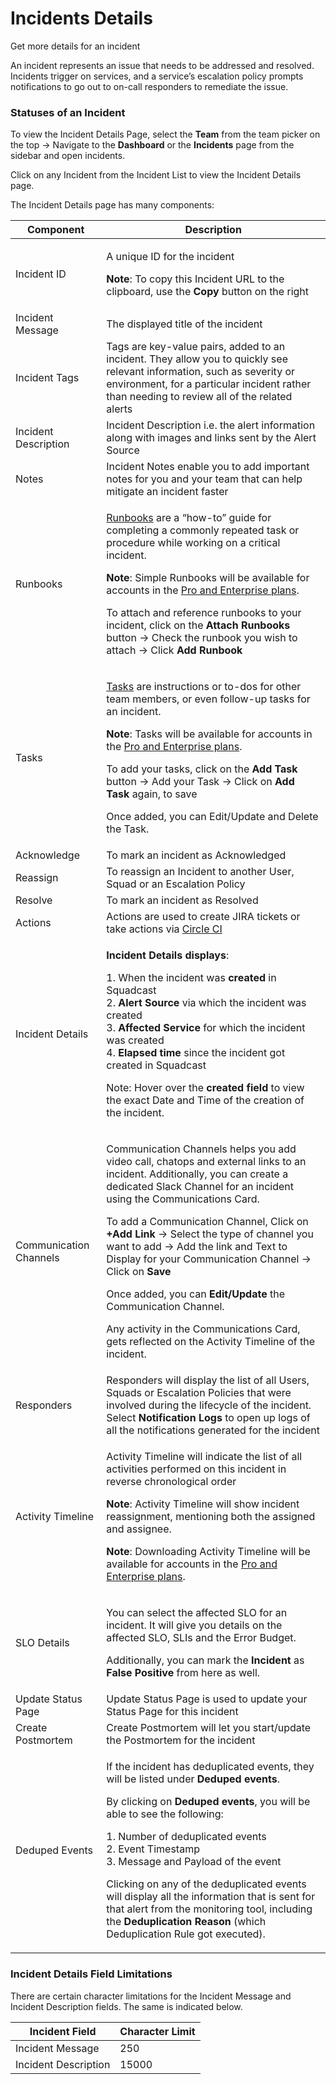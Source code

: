 # Incidents Details

Get more details for an incident

An incident represents an issue that needs to be addressed and resolved. Incidents trigger on services, and a service’s escalation policy prompts notifications to go out to on-call responders to remediate the issue.

### Statuses of an Incident <a href="#statuses-of-an-incident" id="statuses-of-an-incident"></a>

To view the Incident Details Page, select the **Team** from the team picker on the top -> Navigate to the **Dashboard** or the **Incidents** page from the sidebar and open incidents.

Click on any Incident from the Incident List to view the Incident Details page.

The Incident Details page has many components:

| Component              | Description                                                                                                                                                                                                                                                                                                                                                                                                                                                                                                                                                                                                                             |
| ---------------------- | --------------------------------------------------------------------------------------------------------------------------------------------------------------------------------------------------------------------------------------------------------------------------------------------------------------------------------------------------------------------------------------------------------------------------------------------------------------------------------------------------------------------------------------------------------------------------------------------------------------------------------------- |
| Incident ID            | <p>A unique ID for the incident</p><p><strong>Note</strong>: To copy this Incident URL to the clipboard, use the <strong>Copy</strong> button on the right</p>                                                                                                                                                                                                                                                                                                                                                                                                                                                                          |
| Incident Message       | The displayed title of the incident                                                                                                                                                                                                                                                                                                                                                                                                                                                                                                                                                                                                     |
| Incident Tags          | Tags are key-value pairs, added to an incident. They allow you to quickly see relevant information, such as severity or environment, for a particular incident rather than needing to review all of the related alerts                                                                                                                                                                                                                                                                                                                                                                                                                  |
| Incident Description   | Incident Description i.e. the alert information along with images and links sent by the Alert Source                                                                                                                                                                                                                                                                                                                                                                                                                                                                                                                                    |
| Notes                  | Incident Notes enable you to add important notes for you and your team that can help mitigate an incident faster                                                                                                                                                                                                                                                                                                                                                                                                                                                                                                                        |
| Runbooks               | <p><a href="https://support.squadcast.com/docs/runbooks">Runbooks</a> are a “how-to” guide for completing a commonly repeated task or procedure while working on a critical incident.</p><p><strong>Note</strong>: Simple Runbooks will be available for accounts in the <a href="https://www.squadcast.com/pricing">Pro and Enterprise plans</a>.</p><p>To attach and reference runbooks to your incident, click on the <strong>Attach Runbooks</strong> button -> Check the runbook you wish to attach -> Click <strong>Add Runbook</strong></p>                                                                                      |
| Tasks                  | <p><a href="https://support.squadcast.com/docs/runbooks#incident-tasks">Tasks</a> are instructions or to-dos for other team members, or even follow-up tasks for an incident.</p><p><strong>Note</strong>: Tasks will be available for accounts in the <a href="https://www.squadcast.com/pricing">Pro and Enterprise plans</a>.</p><p>To add your tasks, click on the <strong>Add Task</strong> button -> Add your Task -> Click on <strong>Add Task</strong> again, to save</p><p>Once added, you can Edit/Update and Delete the Task.</p>                                                                                            |
| Acknowledge            | To mark an incident as Acknowledged                                                                                                                                                                                                                                                                                                                                                                                                                                                                                                                                                                                                     |
| Reassign               | To reassign an Incident to another User, Squad or an Escalation Policy                                                                                                                                                                                                                                                                                                                                                                                                                                                                                                                                                                  |
| Resolve                | To mark an incident as Resolved                                                                                                                                                                                                                                                                                                                                                                                                                                                                                                                                                                                                         |
| Actions                | Actions are used to create JIRA tickets or take actions via [Circle CI](https://support.squadcast.com/docs/circleci-integration)                                                                                                                                                                                                                                                                                                                                                                                                                                                                                                        |
| Incident Details       | <p><strong>Incident Details displays</strong>:</p><p>1. When the incident was <strong>created</strong> in Squadcast<br>2. <strong>Alert Source</strong> via which the incident was created<br>3. <strong>Affected Service</strong> for which the incident was created<br>4. <strong>Elapsed time</strong> since the incident got created in Squadcast</p><p>Note: Hover over the <strong>created field</strong> to view the exact Date and Time of the creation of the incident.</p>                                                                                                                                                    |
| Communication Channels | <p>Communication Channels helps you add video call, chatops and external links to an incident. Additionally, you can create a dedicated Slack Channel for an incident using the Communications Card.<br></p><p>To add a Communication Channel, Click on <strong>+Add Link</strong> -> Select the type of channel you want to add -> Add the link and Text to Display for your Communication Channel -> Click on <strong>Save</strong></p><p>Once added, you can <strong>Edit/Update</strong> the Communication Channel.<br></p><p>Any activity in the Communications Card, gets reflected on the Activity Timeline of the incident.</p> |
| Responders             | Responders will display the list of all Users, Squads or Escalation Policies that were involved during the lifecycle of the incident. Select **Notification Logs** to open up logs of all the notifications generated for the incident                                                                                                                                                                                                                                                                                                                                                                                                  |
| Activity Timeline      | <p>Activity Timeline will indicate the list of all activities performed on this incident in reverse chronological order</p><p><strong>Note</strong>: Activity Timeline will show incident reassignment, mentioning both the assigned and assignee.</p><p><strong>Note</strong>: Downloading Activity Timeline will be available for accounts in the <a href="https://www.squadcast.com/pricing">Pro and Enterprise plans</a>.</p>                                                                                                                                                                                                       |
| SLO Details            | <p>You can select the affected SLO for an incident. It will give you details on the affected SLO, SLIs and the Error Budget.</p><p>Additionally, you can mark the <strong>Incident</strong> as <strong>False Positive</strong> from here as well.<br></p>                                                                                                                                                                                                                                                                                                                                                                               |
| Update Status Page     | Update Status Page is used to update your Status Page for this incident                                                                                                                                                                                                                                                                                                                                                                                                                                                                                                                                                                 |
| Create Postmortem      | Create Postmortem will let you start/update the Postmortem for the incident                                                                                                                                                                                                                                                                                                                                                                                                                                                                                                                                                             |
| Deduped Events         | <p>If the incident has deduplicated events, they will be listed under <strong>Deduped events</strong>.</p><p>By clicking on <strong>Deduped events</strong>, you will be able to see the following:</p><p>1. Number of deduplicated events<br>2. Event Timestamp<br>3. Message and Payload of the event</p><p>Clicking on any of the deduplicated events will display all the information that is sent for that alert from the monitoring tool, including the <strong>Deduplication Reason</strong> (which Deduplication Rule got executed).</p>                                                                                        |

### Incident Details Field Limitations <a href="#incident-details-field-limitations" id="incident-details-field-limitations"></a>

There are certain character limitations for the Incident Message and Incident Description fields. The same is indicated below.

| Incident Field       | Character Limit |
| -------------------- | --------------- |
| Incident Message     | 250             |
| Incident Description | 15000           |
